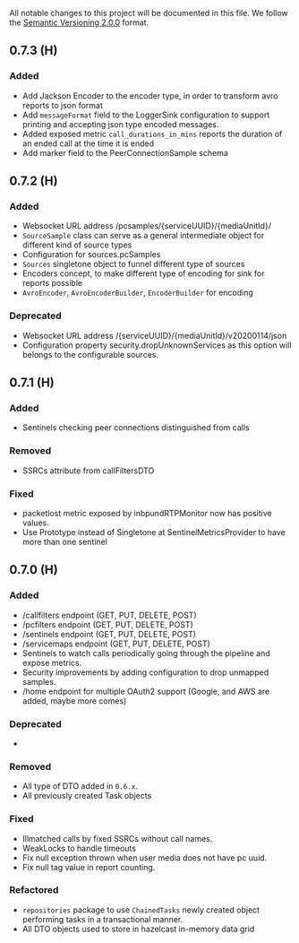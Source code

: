 All notable changes to this project will be documented in this file.
We follow the [Semantic Versioning 2.0.0](http://semver.org/) format.

## 0.7.3 (H)

### Added
 * Add Jackson Encoder to the encoder type, in order to transform avro reports to json format
 * Add `messageFormat` field to the LoggerSink configuration to support printing and accepting json type encoded messages.
 * Added exposed metric `call_durations_in_mins` reports the duration of an ended call at the time it is ended
 * Add marker field to the PeerConnectionSample schema

## 0.7.2 (H)

### Added
 * Websocket URL address /pcsamples/{serviceUUID}/{mediaUnitId}/
 * `SourceSample` class can serve as a general intermediate object for different kind of source types
 * Configuration for sources.pcSamples 
 * `Sources` singletone object to funnel different type of sources
 * Encoders concept, to make different type of encoding for sink for reports possible
 * `AvroEncoder`, `AvroEncoderBuilder`, `EncoderBuilder` for encoding
 

### Deprecated
 * Websocket URL address /{serviceUUID}/{mediaUnitId}/v20200114/json
 * Configuration property security.dropUnknownServices as this option will belongs to the configurable sources. 

## 0.7.1 (H)

### Added
 * Sentinels checking peer connections distinguished from calls

### Removed
 * SSRCs attribute from callFiltersDTO

### Fixed
 * packetlost metric exposed by inbpundRTPMonitor now has positive values. 
 * Use Prototype instead of Singletone at SentinelMetricsProvider to have more than one sentinel

## 0.7.0 (H)

### Added

 * /callfilters endpoint (GET, PUT, DELETE, POST)
 * /pcfilters endpoint (GET, PUT, DELETE, POST)
 * /sentinels endpoint (GET, PUT, DELETE, POST) 
 * /servicemaps endpoint (GET, PUT, DELETE, POST)
 * Sentinels to watch calls periodically going through the pipeline and expose metrics.
 * Security improvements by adding configuration to drop unmapped samples.
 * /home endpoint for multiple OAuth2 support (Google, and AWS are added, maybe more comes)

### Deprecated
 - 

### Removed
 * All type of DTO added in `0.6.x`.
 * All previously created Task objects


### Fixed
 * Illmatched calls by fixed SSRCs without call names.
 * WeakLocks to handle timeouts
 * Fix null exception thrown when user media does not have pc uuid.
 * Fix null tag value in report counting.

### Refactored
 * `repositories` package to use `ChainedTasks` newly created object performing tasks in a transactional manner.
 * All DTO objects used to store in hazelcast in-memory data grid
